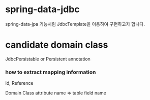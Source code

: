 # spring-data-jdbc
spring-data-jpa 기능처럼 JdbcTemplate을 이용하여 구현하고자 합니다.

# candidate domain class
JdbcPersistable or Persistent annotation

### how to extract mapping information
Id, Reference

Domain Class attribute name => table field name